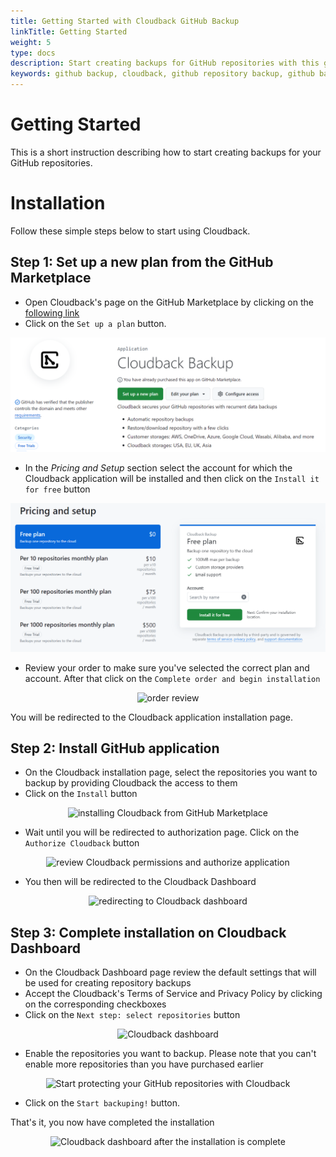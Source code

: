 ```yaml
---
title: Getting Started with Cloudback GitHub Backup
linkTitle: Getting Started
weight: 5
type: docs
description: Start creating backups for GitHub repositories with this guide
keywords: github backup, cloudback, github repository backup, github backup as a service, github backup service, github backup solution, github backup tool, github backup tools, github backup software
---
```


# Getting Started

This is a short instruction describing how to start creating backups for your GitHub repositories.

# Installation

Follow these simple steps below to start using Cloudback. 

## Step 1: Set up a new plan from the GitHub Marketplace

 - Open Cloudback's page on the GitHub Marketplace by clicking on the [following link](https://github.com/marketplace/cloudback)
 - Click on the `Set up a plan` button.

<p align="center">
  <img src="https://github.com/cloudback/docs/blob/master/static/screeshot1.png?raw=true" alt="Cloudback application on GitHub Marketplace" class="screenshot">
</p>

 - In the *Pricing and Setup* section select the account for which the Cloudback application will be installed and then click on the `Install it for free` button

<p align="center">
  <img src="https://github.com/cloudback/docs/blob/master/static/screeshot2.png?raw=true" alt="Pricing and setup of Cloudback application" class="screenshot">
</p>

 - Review your order to make sure you've selected the correct plan and account. After that click on the `Complete order and begin installation`

<p align="center">
  <img src="https://github.com/cloudback/docs/blob/master/static/screeshot3.png?raw=true" alt="order review" class="screenshot">
</p>

You will be redirected to the Cloudback application installation page. 

## Step 2: Install GitHub application

 - On the Cloudback installation page, select the repositories you want to backup by providing Cloudback the access to them
 - Click on the `Install` button

<p align="center">
  <img src="https://github.com/cloudback/docs/blob/master/static/screeshot4.png?raw=true" alt="installing Cloudback from GitHub Marketplace" class="screenshot">
</p>

 - Wait until you will be redirected to authorization page. Click on the `Authorize Cloudback` button

<p align="center">
  <img src="https://github.com/cloudback/docs/blob/master/static/screeshot5.png?raw=true" alt="review Cloudback permissions and authorize application" class="screenshot">
</p>

 - You then will be redirected to the Cloudback Dashboard

<p align="center">
  <img src="https://github.com/cloudback/docs/blob/master/static/screeshot6.png?raw=true" alt="redirecting to Cloudback dashboard" class="screenshot">
</p>

## Step 3: Complete installation on Cloudback Dashboard

 - On the Cloudback Dashboard page review the default settings that will be used for creating repository backups
 - Accept the Cloudback's Terms of Service and Privacy Policy by clicking on the corresponding checkboxes
 - Click on the `Next step: select repositories` button

<p align="center">
  <img src="https://github.com/cloudback/docs/blob/master/static/screeshot7.png?raw=true" alt="Cloudback dashboard" class="screenshot">
</p>

 - Enable the repositories you want to backup. Please note that you can't enable more repositories than you have purchased earlier

<p align="center">
  <img src="https://github.com/cloudback/docs/blob/master/static/screeshot8.png?raw=true" alt="Start protecting your GitHub repositories with Cloudback" class="screenshot">
</p>

 - Click on the `Start backuping!` button. 
 
That's it, you now have completed the installation

<p align="center">
  <img src="https://github.com/cloudback/docs/blob/master/static/screeshot9.png?raw=true" alt="Cloudback dashboard after the installation is complete" class="screenshot">
</p>
